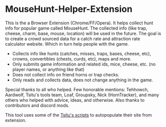 # MouseHunt-Helper-Extension

This is the a Browser Extension (Chrome/FF/Opera). It helps collect hunt info for popular game called MouseHunt. The collected info (like trap, cheese, charm, base, mouse, location) will be used in the future. The goal is to create a crowd sourced data for a catch rate and attraction rate calculator website. Which in turn help people with the game.

 - Collects info like hunts (catches, misses, traps, bases, cheese, etc), crowns, convertibles (chests, curds, etc), maps and more.
 - Only submits game information and related ids, mice, cheese, etc. (no player names, or anything like that)
 - Does not collect info on friend horns or trap checks.
 - Only reads and collects data, does not change anything in the game.

Special thanks to all who helped. Few honorable mentions: Tehhowch, Aardwolf, Tsitu's tools team, Loaf, Groupsky, Nick (HornTracker), and many others who helped with advice, ideas, and otherwise. Also thanks to contributors and discord mods.

This tool uses some of the [Tsitu's scripts](https://github.com/tsitu/MH-Tools/) to autopopulate their site from extension.
